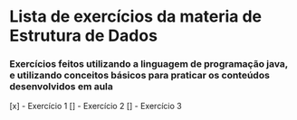 # Lista de exercícios da materia de Estrutura de Dados

### Exercícios feitos utilizando a linguagem de programação java, e utilizando conceitos básicos para praticar os conteúdos desenvolvidos em aula

[x] - Exercício 1
[] - Exercício 2
[] - Exercício 3